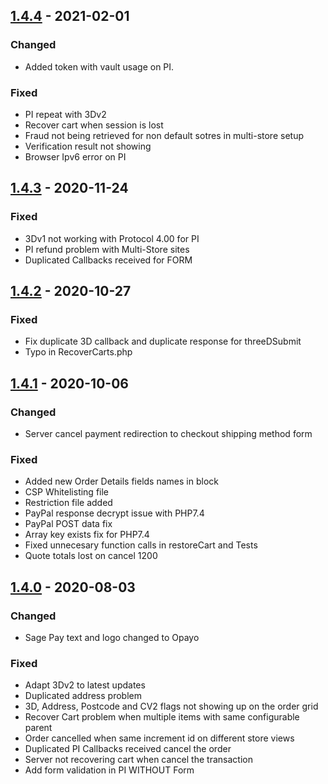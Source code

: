 ## [1.4.4] - 2021-02-01
### Changed
- Added token with vault usage on PI.

### Fixed
- PI repeat with 3Dv2
- Recover cart when session is lost
- Fraud not being retrieved for non default sotres in multi-store setup
- Verification result not showing
- Browser Ipv6 error on PI

## [1.4.3] - 2020-11-24
### Fixed
- 3Dv1 not working with Protocol 4.00 for PI
- PI refund problem with Multi-Store sites
- Duplicated Callbacks received for FORM

## [1.4.2] - 2020-10-27
### Fixed
- Fix duplicate 3D callback and duplicate response for threeDSubmit
- Typo in RecoverCarts.php

## [1.4.1] - 2020-10-06
### Changed
- Server cancel payment redirection to checkout shipping method form

### Fixed
- Added new Order Details fields names in block
- CSP Whitelisting file
- Restriction file added
- PayPal response decrypt issue with PHP7.4
- PayPal POST data fix
- Array key exists fix for PHP7.4
- Fixed unnecesary function calls in restoreCart and Tests
- Quote totals lost on cancel 1200

## [1.4.0] - 2020-08-03
### Changed
- Sage Pay text and logo changed to Opayo

### Fixed
- Adapt 3Dv2 to latest updates
- Duplicated address problem
- 3D, Address, Postcode and CV2 flags not showing up on the order grid
- Recover Cart problem when multiple items with same configurable parent
- Order cancelled when same increment id on different store views
- Duplicated PI Callbacks received cancel the order
- Server not recovering cart when cancel the transaction
- Add form validation in PI WITHOUT Form

[1.4.4]: https://github.com/ebizmarts/magento2-sage-pay-suite/releases/tag/1.4.4
[1.4.3]: https://github.com/ebizmarts/magento2-sage-pay-suite/releases/tag/1.4.3
[1.4.2]: https://github.com/ebizmarts/magento2-sage-pay-suite/releases/tag/1.4.2
[1.4.1]: https://github.com/ebizmarts/magento2-sage-pay-suite/releases/tag/1.4.1
[1.4.0]: https://github.com/ebizmarts/magento2-sage-pay-suite/releases/tag/1.4.0
